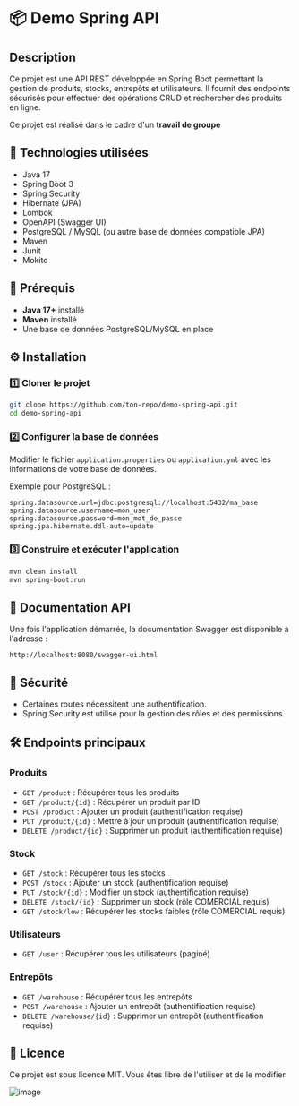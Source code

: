 # 📦 Demo Spring API

## Description
Ce projet est une API REST développée en Spring Boot permettant la gestion de produits, stocks, entrepôts et utilisateurs. Il fournit des endpoints sécurisés pour effectuer des opérations CRUD et rechercher des produits en ligne.

Ce projet est réalisé dans le cadre d'un **travail de groupe** 

## 🚀 Technologies utilisées
- Java 17
- Spring Boot 3
- Spring Security
- Hibernate (JPA)
- Lombok
- OpenAPI (Swagger UI)
- PostgreSQL / MySQL (ou autre base de données compatible JPA)
- Maven
- Junit
- Mokito

## 📌 Prérequis
- **Java 17+** installé
- **Maven** installé
- Une base de données PostgreSQL/MySQL en place

## ⚙️ Installation
### 1️⃣ Cloner le projet
```sh
git clone https://github.com/ton-repo/demo-spring-api.git
cd demo-spring-api
```
### 2️⃣ Configurer la base de données
Modifier le fichier `application.properties` ou `application.yml` avec les informations de votre base de données.

Exemple pour PostgreSQL :
```properties
spring.datasource.url=jdbc:postgresql://localhost:5432/ma_base
spring.datasource.username=mon_user
spring.datasource.password=mon_mot_de_passe
spring.jpa.hibernate.ddl-auto=update
```

### 3️⃣ Construire et exécuter l'application
```sh
mvn clean install
mvn spring-boot:run
```

## 📡 Documentation API
Une fois l'application démarrée, la documentation Swagger est disponible à l'adresse :
```
http://localhost:8080/swagger-ui.html
```

## 🔑 Sécurité
- Certaines routes nécessitent une authentification.
- Spring Security est utilisé pour la gestion des rôles et des permissions.

## 🛠 Endpoints principaux
### Produits
- `GET /product` : Récupérer tous les produits
- `GET /product/{id}` : Récupérer un produit par ID
- `POST /product` : Ajouter un produit (authentification requise)
- `PUT /product/{id}` : Mettre à jour un produit (authentification requise)
- `DELETE /product/{id}` : Supprimer un produit (authentification requise)

### Stock
- `GET /stock` : Récupérer tous les stocks
- `POST /stock` : Ajouter un stock (authentification requise)
- `PUT /stock/{id}` : Modifier un stock (authentification requise)
- `DELETE /stock/{id}` : Supprimer un stock (rôle COMERCIAL requis)
- `GET /stock/low` : Récupérer les stocks faibles (rôle COMERCIAL requis)

### Utilisateurs
- `GET /user` : Récupérer tous les utilisateurs (paginé)

### Entrepôts
- `GET /warehouse` : Récupérer tous les entrepôts
- `POST /warehouse` : Ajouter un entrepôt (authentification requise)
- `DELETE /warehouse/{id}` : Supprimer un entrepôt (authentification requise)

## 📄 Licence
Ce projet est sous licence MIT. Vous êtes libre de l'utiliser et de le modifier.

![image](https://github.com/user-attachments/assets/085e2494-2774-4cbe-b02b-5c0d76945e35)

